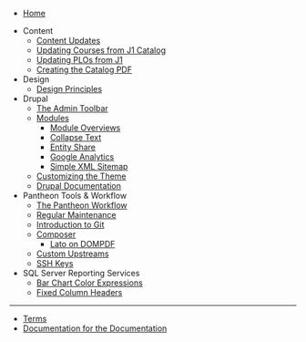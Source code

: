 <!-- docs/_sidebar.md -->

* [Home](/)
- Content
	* [Content Updates](/content-updates.md)
	* [Updating Courses from J1 Catalog](/updating-courses-catalog.md)
	* [Updating PLOs from J1](/updating-program-learning-outcomes.md)
	* [Creating the Catalog PDF](/creating-the-catalog-pdf.md)
- Design
	* [Design Principles](/design-principles.md)
- Drupal
	* [The Admin Toolbar](/the-admin-toolbar.md)
	* [Modules](/modules.md)
		* [Module Overviews](/module-overviews.md)
		* [Collapse Text](/collapse-text.md)
		* [Entity Share](/entity-share.md)
		* [Google Analytics](/google-analytics.md)
		* [Simple XML Sitemap](/simple-xml-sitemap.md)
	* [Customizing the Theme](/customizing-the-theme.md)
	* [Drupal Documentation](https://www.drupal.org/documentation)
- Pantheon Tools & Workflow
	* [The Pantheon Workflow](/the-pantheon-workflow.md)
	* [Regular Maintenance](/regular-maintenance.md)
	* [Introduction to Git](/introduction-to-git.md)
	* [Composer](/composer.md)
		* [Lato on DOMPDF](/lato-on-dompdf.md)
	* [Custom Upstreams](/custom-upstreams.md)
	* [SSH Keys](/ssh-keys.md)
- SQL Server Reporting Services
	* [Bar Chart Color Expressions](/ssrs/bar-chart-color-expresssions.md)
	* [Fixed Column Headers](/ssrs/fixed-column-headers.md)
- - - -
* [Terms](/terms.md)
* [Documentation for the Documentation](/documentation-for-the-documentation.md)
